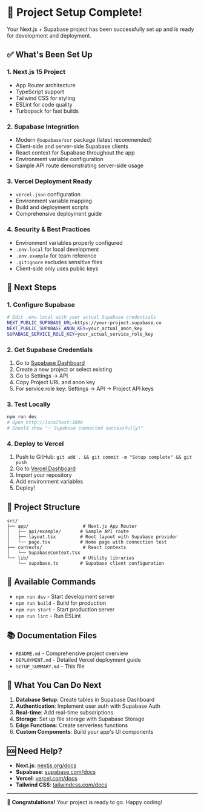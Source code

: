 # 🎉 Project Setup Complete!

Your Next.js + Supabase project has been successfully set up and is ready for development and deployment.

## ✅ What's Been Set Up

### 1. **Next.js 15 Project**
- App Router architecture
- TypeScript support
- Tailwind CSS for styling
- ESLint for code quality
- Turbopack for fast builds

### 2. **Supabase Integration**
- Modern `@supabase/ssr` package (latest recommended)
- Client-side and server-side Supabase clients
- React context for Supabase throughout the app
- Environment variable configuration
- Sample API route demonstrating server-side usage

### 3. **Vercel Deployment Ready**
- `vercel.json` configuration
- Environment variable mapping
- Build and deployment scripts
- Comprehensive deployment guide

### 4. **Security & Best Practices**
- Environment variables properly configured
- `.env.local` for local development
- `.env.example` for team reference
- `.gitignore` excludes sensitive files
- Client-side only uses public keys

## 🚀 Next Steps

### 1. **Configure Supabase**
```bash
# Edit .env.local with your actual Supabase credentials
NEXT_PUBLIC_SUPABASE_URL=https://your-project.supabase.co
NEXT_PUBLIC_SUPABASE_ANON_KEY=your_actual_anon_key
SUPABASE_SERVICE_ROLE_KEY=your_actual_service_role_key
```

### 2. **Get Supabase Credentials**
1. Go to [Supabase Dashboard](https://app.supabase.com/)
2. Create a new project or select existing
3. Go to Settings → API
4. Copy Project URL and anon key
5. For service role key: Settings → API → Project API keys

### 3. **Test Locally**
```bash
npm run dev
# Open http://localhost:3000
# Should show "✅ Supabase connected successfully!"
```

### 4. **Deploy to Vercel**
1. Push to GitHub: `git add . && git commit -m "Setup complete" && git push`
2. Go to [Vercel Dashboard](https://vercel.com/dashboard)
3. Import your repository
4. Add environment variables
5. Deploy!

## 📁 Project Structure

```
src/
├── app/                    # Next.js App Router
│   ├── api/example/       # Sample API route
│   ├── layout.tsx         # Root layout with Supabase provider
│   └── page.tsx           # Home page with connection test
├── contexts/               # React contexts
│   └── SupabaseContext.tsx
└── lib/                    # Utility libraries
    └── supabase.ts        # Supabase client configuration
```

## 🔧 Available Commands

- `npm run dev` - Start development server
- `npm run build` - Build for production
- `npm run start` - Start production server
- `npm run lint` - Run ESLint

## 📚 Documentation Files

- `README.md` - Comprehensive project overview
- `DEPLOYMENT.md` - Detailed Vercel deployment guide
- `SETUP_SUMMARY.md` - This file

## 🎯 What You Can Do Next

1. **Database Setup**: Create tables in Supabase Dashboard
2. **Authentication**: Implement user auth with Supabase Auth
3. **Real-time**: Add real-time subscriptions
4. **Storage**: Set up file storage with Supabase Storage
5. **Edge Functions**: Create serverless functions
6. **Custom Components**: Build your app's UI components

## 🆘 Need Help?

- **Next.js**: [nextjs.org/docs](https://nextjs.org/docs)
- **Supabase**: [supabase.com/docs](https://supabase.com/docs)
- **Vercel**: [vercel.com/docs](https://vercel.com/docs)
- **Tailwind CSS**: [tailwindcss.com/docs](https://tailwindcss.com/docs)

---

🎉 **Congratulations!** Your project is ready to go. Happy coding!
